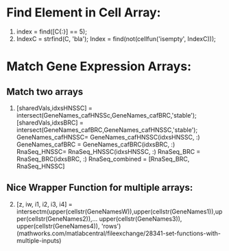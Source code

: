 # Find Element in Cell Array:
1. index = find([C{:}] == 5);
2. IndexC = strfind(C, 'bla'); Index = find(not(cellfun('isempty', IndexC)));

# Match Gene Expression Arrays:
## Match two arrays
1. [sharedVals,idxsHNSSC] = intersect(GeneNames_cafHNSSc,GeneNames_cafBRC,'stable');
[sharedVals,idxsBRC] = intersect(GeneNames_cafBRC,GeneNames_cafHNSSC,'stable');
GeneNames_cafHNSSC= GeneNames_cafHNSSC(idxsHNSSC, :)
GeneNames_cafBRC = GeneNames_cafBRC(idxsBRC, :)
RnaSeq_HNSSC= RnaSeq_HNSSC(idxsHNSSC, :)
RnaSeq_BRC = RnaSeq_BRC(idxsBRC, :)
RnaSeq_combined = [RnaSeq_BRC, RnaSeq_HNSSC]

## Nice Wrapper Function for multiple arrays: 
2. [z, iw, i1, i2, i3, i4]  = intersectm(upper(cellstr(GeneNamesW)),upper(cellstr(GeneNames1)),upper(cellstr(GeneNames2)),...
upper(cellstr(GeneNames3)), upper(cellstr(GeneNames4)), 'rows')
(mathworks.com/matlabcentral/fileexchange/28341-set-functions-with-multiple-inputs)
